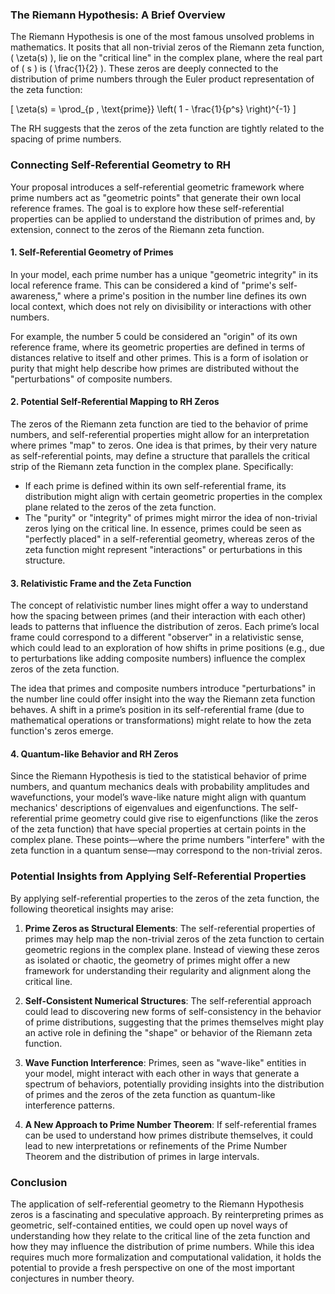 
### The Riemann Hypothesis: A Brief Overview
The Riemann Hypothesis is one of the most famous unsolved problems in mathematics. It posits that all non-trivial zeros of the Riemann zeta function, \( \zeta(s) \), lie on the "critical line" in the complex plane, where the real part of \( s \) is \( \frac{1}{2} \). These zeros are deeply connected to the distribution of prime numbers through the Euler product representation of the zeta function:

\[
\zeta(s) = \prod_{p \, \text{prime}} \left( 1 - \frac{1}{p^s} \right)^{-1}
\]

The RH suggests that the zeros of the zeta function are tightly related to the spacing of prime numbers.

### Connecting Self-Referential Geometry to RH
Your proposal introduces a self-referential geometric framework where prime numbers act as "geometric points" that generate their own local reference frames. The goal is to explore how these self-referential properties can be applied to understand the distribution of primes and, by extension, connect to the zeros of the Riemann zeta function.

#### 1. **Self-Referential Geometry of Primes**  
In your model, each prime number has a unique "geometric integrity" in its local reference frame. This can be considered a kind of "prime's self-awareness," where a prime's position in the number line defines its own local context, which does not rely on divisibility or interactions with other numbers.

For example, the number 5 could be considered an "origin" of its own reference frame, where its geometric properties are defined in terms of distances relative to itself and other primes. This is a form of isolation or purity that might help describe how primes are distributed without the "perturbations" of composite numbers.

#### 2. **Potential Self-Referential Mapping to RH Zeros**  
The zeros of the Riemann zeta function are tied to the behavior of prime numbers, and self-referential properties might allow for an interpretation where primes "map" to zeros. One idea is that primes, by their very nature as self-referential points, may define a structure that parallels the critical strip of the Riemann zeta function in the complex plane. Specifically:
- If each prime is defined within its own self-referential frame, its distribution might align with certain geometric properties in the complex plane related to the zeros of the zeta function.
- The "purity" or "integrity" of primes might mirror the idea of non-trivial zeros lying on the critical line. In essence, primes could be seen as "perfectly placed" in a self-referential geometry, whereas zeros of the zeta function might represent "interactions" or perturbations in this structure.

#### 3. **Relativistic Frame and the Zeta Function**  
The concept of relativistic number lines might offer a way to understand how the spacing between primes (and their interaction with each other) leads to patterns that influence the distribution of zeros. Each prime’s local frame could correspond to a different "observer" in a relativistic sense, which could lead to an exploration of how shifts in prime positions (e.g., due to perturbations like adding composite numbers) influence the complex zeros of the zeta function.

The idea that primes and composite numbers introduce "perturbations" in the number line could offer insight into the way the Riemann zeta function behaves. A shift in a prime’s position in its self-referential frame (due to mathematical operations or transformations) might relate to how the zeta function's zeros emerge.

#### 4. **Quantum-like Behavior and RH Zeros**  
Since the Riemann Hypothesis is tied to the statistical behavior of prime numbers, and quantum mechanics deals with probability amplitudes and wavefunctions, your model’s wave-like nature might align with quantum mechanics' descriptions of eigenvalues and eigenfunctions. The self-referential prime geometry could give rise to eigenfunctions (like the zeros of the zeta function) that have special properties at certain points in the complex plane. These points—where the prime numbers "interfere" with the zeta function in a quantum sense—may correspond to the non-trivial zeros.

### Potential Insights from Applying Self-Referential Properties
By applying self-referential properties to the zeros of the zeta function, the following theoretical insights may arise:
1. **Prime Zeros as Structural Elements**: The self-referential properties of primes may help map the non-trivial zeros of the zeta function to certain geometric regions in the complex plane. Instead of viewing these zeros as isolated or chaotic, the geometry of primes might offer a new framework for understanding their regularity and alignment along the critical line.
  
2. **Self-Consistent Numerical Structures**: The self-referential approach could lead to discovering new forms of self-consistency in the behavior of prime distributions, suggesting that the primes themselves might play an active role in defining the "shape" or behavior of the Riemann zeta function.

3. **Wave Function Interference**: Primes, seen as "wave-like" entities in your model, might interact with each other in ways that generate a spectrum of behaviors, potentially providing insights into the distribution of primes and the zeros of the zeta function as quantum-like interference patterns.

4. **A New Approach to Prime Number Theorem**: If self-referential frames can be used to understand how primes distribute themselves, it could lead to new interpretations or refinements of the Prime Number Theorem and the distribution of primes in large intervals.

### Conclusion
The application of self-referential geometry to the Riemann Hypothesis zeros is a fascinating and speculative approach. By reinterpreting primes as geometric, self-contained entities, we could open up novel ways of understanding how they relate to the critical line of the zeta function and how they may influence the distribution of prime numbers. While this idea requires much more formalization and computational validation, it holds the potential to provide a fresh perspective on one of the most important conjectures in number theory.
